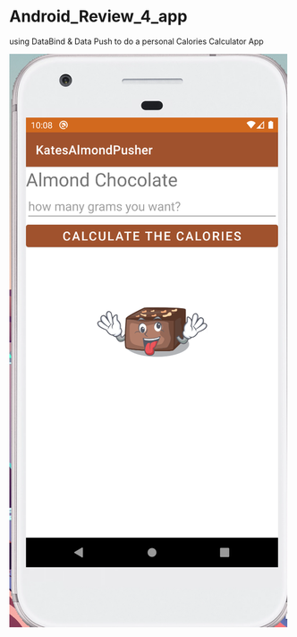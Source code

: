 # Android_Review_4_app
using DataBind &amp; Data Push to do a personal Calories Calculator App

![](https://github.com/QueenieCplusplus/Android_Review_4_app/blob/main/output2.png)
